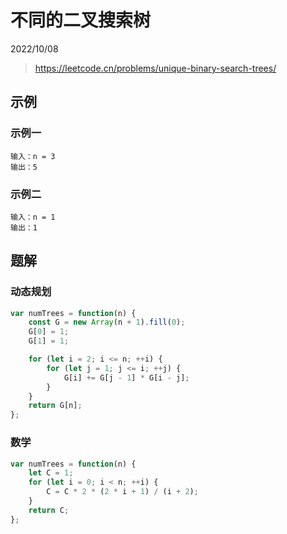 # 不同的二叉搜索树

2022/10/08

> <https://leetcode.cn/problems/unique-binary-search-trees/>

## 示例

### 示例一

```text
输入：n = 3
输出：5
```

### 示例二

```text
输入：n = 1
输出：1
```

## 题解

### 动态规划

```javascript
var numTrees = function(n) {
    const G = new Array(n + 1).fill(0);
    G[0] = 1;
    G[1] = 1;

    for (let i = 2; i <= n; ++i) {
        for (let j = 1; j <= i; ++j) {
            G[i] += G[j - 1] * G[i - j];
        }
    }
    return G[n];
};
```

### 数学

```javascript
var numTrees = function(n) {
    let C = 1;
    for (let i = 0; i < n; ++i) {
        C = C * 2 * (2 * i + 1) / (i + 2);
    }
    return C;
};
```
